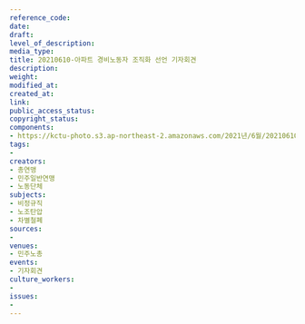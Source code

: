 ```yaml
---
reference_code: 
date: 
draft: 
level_of_description: 
media_type: 
title: 20210610-아파트 경비노동자 조직화 선언 기자회견
description: 
weight: 
modified_at: 
created_at: 
link: 
public_access_status: 
copyright_status: 
components:
- https://kctu-photo.s3.ap-northeast-2.amazonaws.com/2021년/6월/20210610-아파트+경비노동자+조직화+선언+기자회견/5D40070.jpg
tags:
- 
creators:
- 총연맹
- 민주일반연맹
- 노동단체
subjects:
- 비정규직
- 노조탄압
- 차별철폐
sources:
- 
venues:
- 민주노총
events:
- 기자회견
culture_workers:
- 
issues:
- 
---
```

